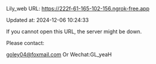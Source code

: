 Lily_web URL: https://222f-61-165-102-156.ngrok-free.app

Updated at: 2024-12-06 10:24:33

If you cannot open this URL, the server might be down.

Please contact: 

goley04@foxmail.com Or Wechat:GL_yeaH